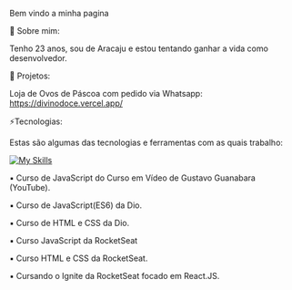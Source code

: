 Bem vindo a minha pagina 

🦊 Sobre mim: 

Tenho 23 anos, sou de Aracaju e estou tentando ganhar a vida como desenvolvedor. 

🚀 Projetos:

Loja de Ovos de Páscoa com pedido via Whatsapp: https://divinodoce.vercel.app/

⚡Tecnologias: 

Estas são algumas das tecnologias e ferramentas com as quais trabalho: 

[![My Skills](https://skillicons.dev/icons?i=html,css,js,tailwind,react,figma,nextjs,nodejs,git,github)](https://skillicons.dev) 

▪ Curso de JavaScript do Curso em Vídeo de Gustavo Guanabara (YouTube). 

▪ Curso de JavaScript(ES6) da Dio. 

▪ Curso de HTML e CSS da Dio. 

▪ Curso JavaScript da RocketSeat 

▪ Curso HTML e CSS da RocketSeat. 

▪ Cursando o Ignite da RocketSeat focado em React.JS.
